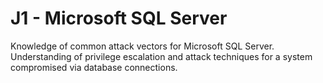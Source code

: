 # J1 - Microsoft SQL Server

Knowledge of common attack vectors for Microsoft SQL Server. Understanding of privilege escalation and attack techniques for a system compromised via database connections.
